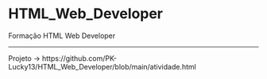 # HTML_Web_Developer
Formação HTML Web Developer
<hr>
Projeto -> https://github.com/PK-Lucky13/HTML_Web_Developer/blob/main/atividade.html
